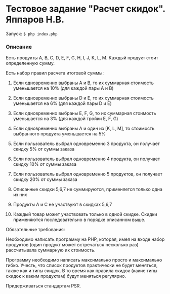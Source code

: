 # Тестовое задание "Расчет скидок". Яппаров Н.В.

Запуск: `$ php index.php`

### Описание
 Есть продукты A, B, C, D, E, F, G, H, I, J, K, L, M. Каждый продукт стоит определенную сумму.
 
 Есть набор правил расчета итоговой суммы:
 
 1. Если одновременно выбраны А и B, то их суммарная стоимость уменьшается на 10% (для каждой пары А и B)
 
 2. Если одновременно выбраны D и E, то их суммарная стоимость уменьшается на 6% (для каждой пары D и E)

 3. Если одновременно выбраны E, F, G, то их суммарная стоимость уменьшается на 3% (для каждой тройки E, F, G)
 
 4. Если одновременно выбраны А и один из [K, L, M], то стоимость выбранного продукта уменьшается на 5%
 
 5. Если пользователь выбрал одновременно 3 продукта, он получает скидку 5% от суммы заказа
 
 6. Если пользователь выбрал одновременно 4 продукта, он получает скидку 10% от суммы заказа

 7. Если пользователь выбрал одновременно 5 продуктов, он получает скидку 20% от суммы заказа

 8. Описанные скидки 5,6,7 не суммируются, применяется только одна из них
 
 9. Продукты A и C не участвуют в скидках 5,6,7
 
 10. Каждый товар может участвовать только в одной скидке. Скидки применяются последовательно в порядке описанном выше.


  Обязательные требования:
 
  Необходимо написать программу на PHP, которая, имея на входе набор продуктов
  (один продукт может встречаться несколько раз) рассчитывала суммарную их стоимость.
 
  Программу необходимо написать максимально просто и максимально гибко.
  Учесть, что список продуктов практически не будет меняться, также как и типы скидок.
  В то время как правила скидок (какие типы скидок к каким продуктам) будут меняться регулярно.
  
  Придерживаться стандартам PSR.

